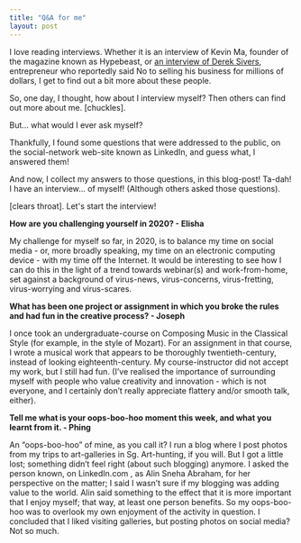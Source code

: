 ```yaml
---
title: "Q&A for me"
layout: post
---
```


I love reading interviews. Whether it is an interview of Kevin Ma, founder
of the magazine known as Hypebeast, or [an interview of Derek Sivers](https://sivers.org/2015-12-ferriss), entrepreneur
who reportedly said No to selling his business for millions of dollars,
I get to find out a bit more about these people.

So, one day, I thought, how about I interview myself? Then others can find
out more about me. [chuckles].

But... what would I ever ask myself?

Thankfully, I found some questions that were addressed to the public, on
the social-network web-site known as LinkedIn, and guess what, I answered them!

And now, I collect my answers to those questions, in this blog-post! Ta-dah!
I have an interview... of myself! (Although others asked those questions).

[clears throat]. Let's start the interview!

**How are you challenging yourself in 2020? - Elisha**

My challenge for myself so far, in 2020, is to balance my time on social media - or, more broadly speaking, my time on an electronic computing device - with my time off the Internet. It would be interesting to see how I can do this in the light of a trend towards webinar(s) and work-from-home, set against a background of virus-news, virus-concerns, virus-fretting, virus-worrying and virus-scares.

**What has been one project or assignment in which you broke the rules and had fun in the creative process? - Joseph**

I once took an undergraduate-course on Composing Music in the Classical Style (for example, in the style of Mozart). For an assignment in that course, I wrote a musical work that appears to be thoroughly twentieth-century, instead of looking eighteenth-century. My course-instructor did not accept my work, but I still had fun. (I’ve realised the importance of surrounding myself with people who value creativity and innovation - which is not everyone, and I certainly don’t really appreciate flattery and/or smooth talk, either).

**Tell me what is your oops-boo-hoo moment this week, and what you learnt from it. - Phing**

An “oops-boo-hoo” of mine, as you call it? I run a blog where I post photos from my trips to art-galleries in Sg. Art-hunting, if you will. But I got a 
little lost; something didn’t feel right (about such blogging) anymore. I 
asked the person known, on LinkedIn.com , as Alin Sneha Abraham, for her perspective on the matter; I said I wasn’t sure if my blogging was adding value to the world. Alin said something to the effect that it is more important that I enjoy myself; that way, at least one person benefits. So my oops-boo-hoo was to overlook my own enjoyment of the activity in question. I concluded that I liked visiting galleries, but posting photos on social media? Not so much.




